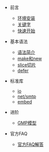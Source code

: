 * 前言
    * [环境安装](doc/install.md "go环境安装")
    * [关键字](doc/go_keywords.md "go关键字")
    * [快速开始](doc/quick_start.md "快速开始")

* 基本语法
    * [语法简介](doc/introduction.md "go语法简介")
    * [make和new](doc/BasicGrammar/make_new.md "make和new区别")
    * [slice切片](doc/BasicGrammar/slice.md " 【图】图解go切片")
    * [defer](doc/BasicGrammar/defer.md "defer各版本比较")

* 标准库
    * [io](doc/package/io/io.md "go io包")
    * [net/smtp](doc/package/net/smtp.md "go net/smtp包")
    * [embed](doc/package/embed.md "go embed包")

* 进阶
    * [GMP模型](doc/advanced/gmp_mode.md "GMP模型")

* 官方FAQ
    * [官方FAQ解答](doc/faq/faq.md "官方FAQ解答")